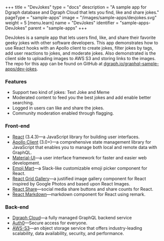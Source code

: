 +++
title = "DevJokes"
type = "docs"
description = "A sample app for Dgraph database and Dgraph Cloud that lets you find, like and share jokes."
pageType = "sample-apps"
image = "/images/sample-apps/devjokes.svg"
weight = 5
[menu.learn]
  name = "DevJokes"
  identifier = "sample-apps-DevJokes"
  parent = "sample-apps"
+++

DevJokes is a sample app that lets users find, like, and share their favorite geeky jokes with other software developers. This app demonstrates how to use React hooks with an Apollo client to create jokes, filter jokes by tags, add user reactions to jokes, and moderate jokes. Also demonstrated is the client side to uploading images to AWS S3 and storing links to the images. The repo for this app can be found on GitHub at [dgraph.io/graphql-sample-apps/dev-jokes](https://github.com/dgraph-io/graphql-sample-apps/tree/master/dev-jokes).

### Features
- Support two kind of jokes: Text Joke and Meme
- Moderated content to feed you the best jokes and add enable better searching.
- Logged in users can like and share the jokes.
- Community moderation enabled through flagging.

### Front-end
- [React](https://reactjs.org/) (3.4.3)—a JavaScript library for building user interfaces.
- [Apollo Client](https://www.npmjs.com/package/apollo-client) (3.0+)—a comprehensive state management library for JavaScript that enables you to manage both local and remote data with GraphQL.
- [Material-UI](https://material-ui.com/)—a user interface framework for faster and easier web development.
- [Emoji Mart](https://github.com/missive/emoji-mart)—a Slack-like customizable emoji picker component for React.
- [React Grid Gallery](https://benhowell.github.io/react-grid-gallery/)—a justified image gallery component for React inspired by Google Photos and based upon React Images.
- [React Share](https://github.com/nygardk/react-share)—social media share buttons and share counts for React.
- [React Markdown](https://github.com/remarkjs/react-markdown)—markdown component for React using remark.

### Back-end
- [Dgraph Cloud](https://dgraph.io/cloud)—a fully managed GraphQL backend service
- [Auth0](https://auth0.com/)—Secure access for everyone.
- [AWS-S3](https://aws.amazon.com/s3/)—an object storage service that offers industry-leading scalability, data availability, security, and performance.

 
